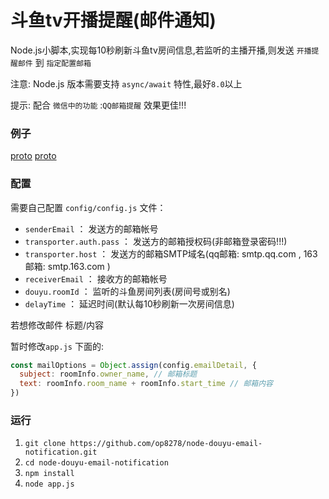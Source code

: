# 斗鱼tv开播提醒(邮件通知)
Node.js小脚本,实现每10秒刷新斗鱼tv房间信息,若监听的主播开播,则发送 `开播提醒邮件` 到 `指定配置邮箱`

注意: Node.js 版本需要支持 `async/await` 特性,最好`8.0`以上

提示: 配合 `微信中的功能` :`QQ邮箱提醒` 效果更佳!!!

### 例子
[proto](https://github.com/op8278/node-douyu-email-notification/blob/master/screenshots/example1.png)
[proto](https://github.com/op8278/node-douyu-email-notification/blob/master/screenshots/example2.png)

### 配置
需要自己配置 `config/config.js` 文件：
- `senderEmail` ： 发送方的邮箱帐号
- `transporter.auth.pass` ： 发送方的邮箱授权码(非邮箱登录密码!!!)
- `transporter.host` ： 发送方的邮箱SMTP域名(qq邮箱: smtp.qq.com , 163邮箱: smtp.163.com )
- `receiverEmail` ： 接收方的邮箱帐号
- `douyu.roomId` ： 监听的斗鱼房间列表(房间号或别名)
- `delayTime` ：  延迟时间(默认每10秒刷新一次房间信息)

若想修改邮件 标题/内容

暂时修改`app.js` 下面的:
```js
const mailOptions = Object.assign(config.emailDetail, { 
  subject: roomInfo.owner_name, // 邮箱标题
  text: roomInfo.room_name + roomInfo.start_time // 邮箱内容
})
```
### 运行
1. `git clone https://github.com/op8278/node-douyu-email-notification.git`  
2. `cd node-douyu-email-notification`  
3. `npm install`  
4. `node app.js`  

